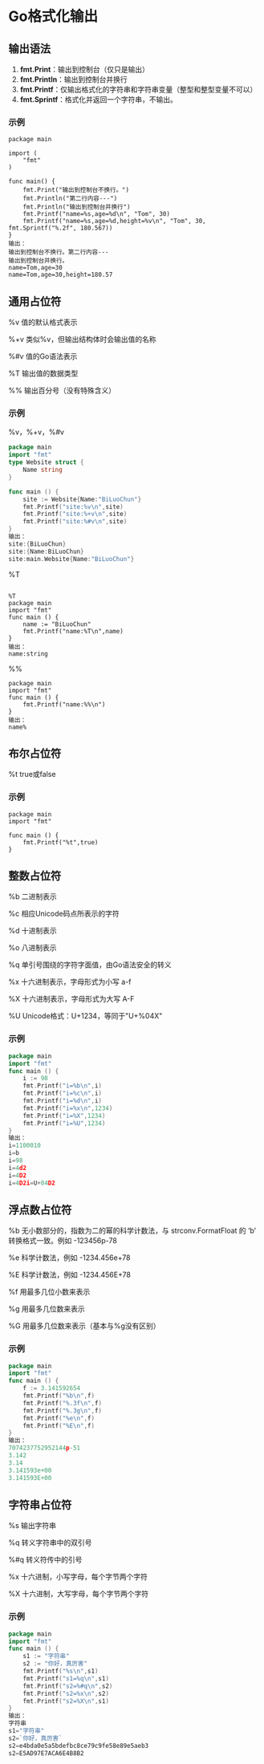 # Go格式化输出

## 输出语法

1. **fmt.Print**：输出到控制台（仅只是输出）
2. **fmt.Println**：输出到控制台并换行
3. **fmt.Printf**：仅输出格式化的字符串和字符串变量（整型和整型变量不可以）
4. **fmt.Sprintf**：格式化并返回一个字符串，不输出。

### 示例

```
package main

import (
	"fmt"
)

func main() {
	fmt.Print("输出到控制台不换行。")
	fmt.Println("第二行内容---")
	fmt.Println("输出到控制台并换行")
	fmt.Printf("name=%s,age=%d\n", "Tom", 30)
	fmt.Printf("name=%s,age=%d,height=%v\n", "Tom", 30, fmt.Sprintf("%.2f", 180.567))
}
输出：
输出到控制台不换行。第二行内容---
输出到控制台并换行。
name=Tom,age=30
name=Tom,age=30,height=180.57
```

## 通用占位符

%v		 值的默认格式表示

%+v 	  类似%v，但输出结构体时会输出值的名称

%#v      值的Go语法表示

%T		输出值的数据类型

%%	   输出百分号（没有特殊含义）

### 示例

%v，%+v，%#v

```go
package main
import "fmt"
type Website struct {
	Name string
}

func main () {
	site := Website{Name:"BiLuoChun"}
	fmt.Printf("site:%v\n",site)
	fmt.Printf("site:%+v\n",site)
	fmt.Printf("site:%#v\n",site)
}
输出：
site:{BiLuoChun}
site:{Name:BiLuoChun}
site:main.Website{Name:"BiLuoChun"}
```

%T

```

%T
package main
import "fmt"
func main () {
	name := "BiLuoChun"
    fmt.Printf("name:%T\n",name)
}
输出：
name:string
```

%%

```
package main
import "fmt"
func main () {
    fmt.Printf("name:%%\n")
}
输出：
name%
```



## 布尔占位符

%t		 true或false

### 示例

```
package main
import "fmt"

func main () {
	fmt.Printf("%t",true)
}
```

## 整数占位符

%b	二进制表示

%c	相应Unicode码点所表示的字符

%d	十进制表示

%o	八进制表示

%q	单引号围绕的字符字面值，由Go语法安全的转义

%x	十六进制表示，字母形式为小写 a-f

%X	十六进制表示，字母形式为大写 A-F

%U	Unicode格式：U+1234，等同于"U+%04X"

### 示例

```go
package main
import "fmt"
func main () {
	i := 98
	fmt.Printf("i=%b\n",i)
	fmt.Printf("i=%c\n",i)
	fmt.Printf("i=%d\n",i)
	fmt.Printf("i=%x\n",1234)
	fmt.Printf("i=%X",1234)
    fmt.Printf("i=%U",1234)
}
输出：
i=1100010
i=b
i=98
i=4d2
i=4D2
i=4D2i=U+04D2

```

## 浮点数占位符

%b	无小数部分的，指数为二的幂的科学计数法，与 strconv.FormatFloat 的 ‘b’ 转换格式一致。例如 -123456p-78

%e	科学计数法，例如 -1234.456e+78

%E	科学计数法，例如 -1234.456E+78

%f	 用最多几位小数来表示

%g	用最多几位数来表示	

%G   用最多几位数来表示（基本与%g没有区别）

### 示例

```go
package main
import "fmt"
func main () {
	f := 3.141592654
	fmt.Printf("%b\n",f)
	fmt.Printf("%.3f\n",f)
	fmt.Printf("%.3g\n",f)
	fmt.Printf("%e\n",f)
	fmt.Printf("%E\n",f)
}
输出：
7074237752952144p-51
3.142
3.14
3.141593e+00
3.141593E+00
```

## 字符串占位符

%s	输出字符串

%q	转义字符串中的双引号

%#q	转义符传中的引号

%x	十六进制，小写字母，每个字节两个字符

%X	十六进制，大写字母，每个字节两个字符

### 示例

```go
package main
import "fmt"
func main () {
	s1 := "字符串"
	s2 := "你好，真厉害"
	fmt.Printf("%s\n",s1)
	fmt.Printf("s1=%q\n",s1)
	fmt.Printf("s2=%#q\n",s2)
	fmt.Printf("s2=%x\n",s2)
	fmt.Printf("s2=%X\n",s1)
}
输出：
字符串
s1="字符串"
s2=`你好，真厉害`
s2=e4bda0e5a5bdefbc8ce79c9fe58e89e5aeb3
s2=E5AD97E7ACA6E4B8B2
```

